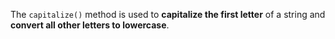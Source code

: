 The `capitalize()` method is used to **capitalize the first letter** of a string and **convert all other letters to lowercase**.
